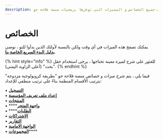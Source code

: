 ```yaml
---
description: في هذا القسم نستكشف جميع الخصائص و المميزات التي توفرها برمجيات منصة فلاحة جو
---
```


# الخصائص

يمكنك تصفح هذه الميزات في أي وقت ولكن بالنسبة لأولئك الذين بدأوا للتو ، نوصي [**بدليل البدء السريع الخاصة بنا**](../quick-start-guides/).

{% hint style="info" %}
للعثور على شرح لميزة معينة تحتاجها ، يرجى استخدام حقل "بحث" \(أعلى الزاوية اليمنى\).
{% endhint %}

فيما يلي ، يتم شرح ميزات و خصائص منصة فلاحة جو "بطريقة كرونولوجية مزدوجة" بترتيب الأقسام المنظمة بناءً على ترتيب منطقي للإعداد:

▪ [**التسجيل**](register-and-create-your-profile.md)  
▪ [**إعداد ملف تعريف المؤسسة**](enterprise-profile/)  
▪ [**المنتجات**](products-1/)  
▪ ****[**واجهة المتجر**](shopfront/)  
▪ ****[**الطلبات**](orders/)  
▪ [**الاشتراكات**](subscriptions/)  
▪ [**التقارير**](reports.md)  
▪ [**الواجهة الامامية**](dashboard.md)  
▪ [**المجموعات**](groups/)\*\*\*\*

